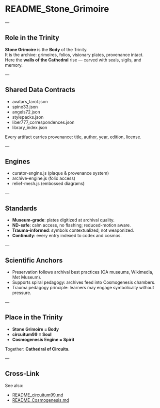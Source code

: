 # README_Stone_Grimoire  

—

## Role in the Trinity  
**Stone Grimoire** is the **Body** of the Trinity.  
It is the archive: grimoires, folios, visionary plates, provenance intact.  
Here the **walls of the Cathedral** rise — carved with seals, sigils, and memory.  

—

## Shared Data Contracts  
- avatars_tarot.json  
- spine33.json  
- angels72.json  
- stylepacks.json  
- liber777_correspondences.json  
- library_index.json  

Every artifact carries provenance: title, author, year, edition, license.  

—

## Engines  
- curator-engine.js (plaque & provenance system)  
- archive-engine.js (folio access)  
- relief-mesh.js (embossed diagrams)  

—

## Standards  
- **Museum-grade**: plates digitized at archival quality.  
- **ND-safe**: calm access, no flashing; reduced-motion aware.  
- **Trauma-informed**: symbols contextualized, not weaponized.  
- **Continuity**: every entry indexed to codex and cosmos.  

—

## Scientific Anchors  
- Preservation follows archival best practices (OA museums, Wikimedia, Met Museum).  
- Supports spiral pedagogy: archives feed into Cosmogenesis chambers.  
- Trauma pedagogy principle: learners may engage symbolically without pressure.  

—

## Place in the Trinity  
- **Stone Grimoire = Body**  
- **circuitum99 = Soul**  
- **Cosmogenesis Engine = Spirit**  

Together: **Cathedral of Circuits**.  

—

## Cross-Link  
See also:  
- [README_circuitum99.md](../circuitum99/README_circuitum99.md)  
- [README_Cosmogenesis.md](../cosmogenesis/README_Cosmogenesis.md)  